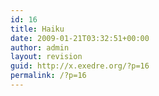 ```yaml
---
id: 16
title: Haiku
date: 2009-01-21T03:32:51+00:00
author: admin
layout: revision
guid: http://x.exedre.org/?p=16
permalink: /?p=16
---
```

